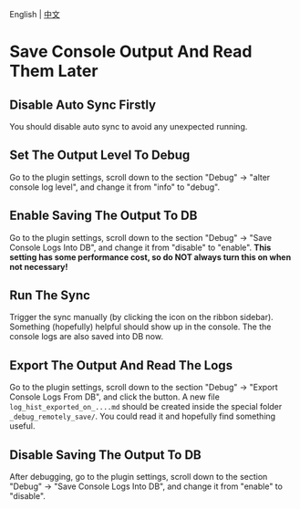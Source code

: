 English | [中文](/docs/how_to_debug/save_console_output_and_export.zh-cn.md)

# Save Console Output And Read Them Later

## Disable Auto Sync Firstly

You should disable auto sync to avoid any unexpected running.

## Set The Output Level To Debug

Go to the plugin settings, scroll down to the section "Debug" -> "alter console log level", and change it from "info" to "debug".

## Enable Saving The Output To DB

Go to the plugin settings, scroll down to the section "Debug" -> "Save Console Logs Into DB", and change it from "disable" to "enable". **This setting has some performance cost, so do NOT always turn this on when not necessary!**

## Run The Sync

Trigger the sync manually (by clicking the icon on the ribbon sidebar). Something (hopefully) helpful should show up in the console. The the console logs are also saved into DB now.

## Export The Output And Read The Logs

Go to the plugin settings, scroll down to the section "Debug" -> "Export Console Logs From DB", and click the button. A new file `log_hist_exported_on_....md` should be created inside the special folder `_debug_remotely_save/`. You could read it and hopefully find something useful.

## Disable Saving The Output To DB

After debugging, go to the plugin settings, scroll down to the section "Debug" -> "Save Console Logs Into DB", and change it from "enable" to "disable".
